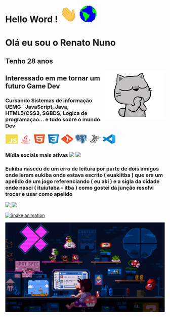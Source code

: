 # Hello Word !   <img alt="Hi.gif" src=https://github.com/eukiba/img/blob/main/Hi.gif width="55">  <img  alt="Earth.gif" src=https://github.com/eukiba/img/raw/main/Earth.gif width="55">

# Olá eu sou o Renato Nuno 

## Tenho 28 anos 
  <img align="right" alt="Cat.gif" src="https://github.com/eukiba/img/blob/main/Pedido.gif" width="190" />

## Interessado em me tornar um futuro Game Dev
<div style="display: inline_block">
<h3> Cursando Sistemas de informação UEMG : JavaScript, Java, HTML5/CSS3, SGBDS, Logica de programaçao... e tudo sobre o mundo Dev  </h3>
  <img alt="Eukiba-Js" height="30" width="40" src="https://raw.githubusercontent.com/devicons/devicon/master/icons/javascript/javascript-plain.svg">
  <img alt="Eukiba-Java" height="30" width="40" src="https://github.com/devicons/devicon/blob/master/icons/java/java-plain.svg">
  <img alt="Eukiba-HTML" height="30" width="40" src="https://raw.githubusercontent.com/devicons/devicon/master/icons/html5/html5-original.svg">
  <img alt="Eukiba-CSS" height="30" width="40" src="https://raw.githubusercontent.com/devicons/devicon/master/icons/css3/css3-original.svg">
  <img alt="Eukiba-Git" height="30" width="40" src="https://github.com/devicons/devicon/blob/master/icons/git/git-plain.svg">
  <img alt="Eukiba-PostgreSQl" height="30" width="40" src="https://github.com/devicons/devicon/blob/master/icons/postgresql/postgresql-plain.svg">
  <img alt="Eukiba-SQl" height="30" width="40" src="https://github.com/devicons/devicon/blob/master/icons/microsoftsqlserver/microsoftsqlserver-plain.svg">
  <img alt="Eukiba-Vs.code" height="30" width="40" src="https://github.com/devicons/devicon/blob/master/icons/vscode/vscode-original.svg">
</div>

### Mídia sociais mais ativas  <a href="https://www.linkedin.com/in/renato-nuno-itba" target="_blank"><img src="https://img.shields.io/badge/-LinkedIn-%230077B5?style=for-the-badge&logo=linkedin&logoColor=white" target="_blank"></a>  <a href="https://instagram.com/renatiitba" target="_blank"><img src="https://img.shields.io/badge/-Instagram-%23E4405F?style=for-the-badge&logo=instagram&logoColor=white" target="_blank"></a> 

### Eukiba nasceu de um erro de leitura por parte de dois amigos onde leram eukiba onde estava escrito ( euakiitba ) que era um apelido de um jogo referenciando ( eu aki ) e a sigla da cidade onde nasci ( ituiutaba - itba ) como gostei da junção resolvi trocar e usar como apelido

  <a href="https://github.com/eukiba">
  <img src="https://github-readme-stats.vercel.app/api?username=eukiba&theme=chartreuse-dark&show_icons=true"/>
  <img src="https://github-readme-stats.vercel.app/api/top-langs/?username=eukiba&layout=compact&langs_count=7&theme=chartreuse-dark"/>

 ![Snake animation](https://github.com/eukiba/eukiba/blob/output/github-contribution-grid-snake.svg)

<img src=https://github.com/eukiba/img/blob/main/mario.gif >

